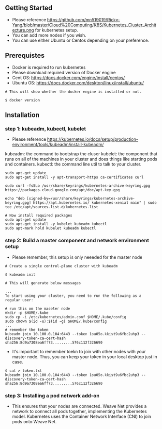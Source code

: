 ## Getting Started
- Please reference https://github.com/mn519019/Ricky-Yang/blob/master/Cloud%20Computing/K8S/Kubernetes_Cluster_Architecture.png for kubernetes setup.
- You can add more nodes if you wish.
- You can use either Ubuntu or Centos depending on your preference.

## Prerequistes
- Docker is required to run kubernetes
- Please download required version of Docker engine 
- Cent OS: https://docs.docker.com/engine/install/centos/
- Ubuntu OS: https://docs.docker.com/desktop/linux/install/ubuntu/

```
# This will show whether the docker engine is installed or not. 

$ docker version
```

## Installation 

### step 1: kubeadm, kubectl, kubelet
- Please reference https://kubernetes.io/docs/setup/production-environment/tools/kubeadm/install-kubeadm/

kubeadm: the command to bootstrap the cluser
kubelet: the component that runs on all of the machines in your cluster and does things like starting pods and containers.
kubectl: the command line util to talk to your cluster.

```
sudo apt-get update
sudo apt-get install -y apt-transport-https ca-certificates curl
```
```
sudo curl -fsSLo /usr/share/keyrings/kubernetes-archive-keyring.gpg https://packages.cloud.google.com/apt/doc/apt-key.gpg

echo "deb [signed-by=/usr/share/keyrings/kubernetes-archive-keyring.gpg] https://apt.kubernetes.io/ kubernetes-xenial main" | sudo tee /etc/apt/sources.list.d/kubernetes.list

# Now install required packages
sudo apt-get update
sudo apt-get install -y kubelet kubeadm kubectl
sudo apt-mark hold kubelet kubeadm kubectl
```
### step 2: Build a master component and network environment setup

- Please remember, this setup is only neeeded for the master node

```
# Create a single control-plane cluster with kubeadm

$ kubeadm init

# This will generate below messages 

...
To start using your cluster, you need to run the following as a regular user:

# run this on the maseter node 
mkdir -p $HOME/.kube
sudo cp -i /etc/kubernetes/admin.conf $HOME/.kube/config
sudo chown $(id -u):$(id -g) $HOME/.kube/config
...
# remember the token 
kubeadm join 10.100.0.104:6443 --token 1ou05o.kkist9u6fbc2uhp3 --discovery-token-ca-cert-hash sha256:8d9a7308ea6ff73.........576c112f326690

```
- It's important to remember toekn to join with other nodes with your master node. Thus, you can keep your token in your local desktop just in case. 

``` 
$ cat > token.txt
kubeadm join 10.100.0.104:6443 --token 1ou05o.kkist9u6fbc2uhp3 --discovery-token-ca-cert-hash sha256:8d9a7308ea6ff73.........576c112f326690
```
### step 3: Installing a pod network add-on 

- This ensures that your nodes are connected. Weave Net provides a network to connect all pods together, implementing the Kubernetes model. Kubernetes uses the Container Network Interface (CNI) to join pods onto Weave Net.
